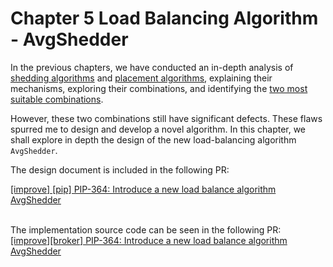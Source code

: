 # Chapter 5 Load Balancing Algorithm - AvgShedder

In the previous chapters, we have conducted an in-depth analysis of [shedding algorithms](../chapter-2-load-balancing-algorithm-principles-and-analysis-load-shedding-strategy/) and [placement algorithms](../chapter-3-load-balancing-algorithm-principles-and-analysis-placement-strategy.md), explaining their mechanisms, exploring their combinations, and identifying the [two most suitable combinations](../chapter-3-load-balancing-algorithm-principles-and-analysis-placement-strategy/3.-strategy-selection.md).

However, these two combinations still have significant defects. These flaws spurred me to design and develop a novel algorithm. In this chapter, we shall explore in depth the design of the new load-balancing algorithm `AvgShedder`.

The design document is included in the following PR:

[\[improve\] \[pip\] PIP-364: Introduce a new load balance algorithm AvgShedder](https://github.com/apache/pulsar/pull/22946)

\
The implementation source code can be seen in the following PR:\
[\[improve\]\[broker\] PIP-364: Introduce a new load balance algorithm AvgShedder](https://github.com/apache/pulsar/pull/22949)

